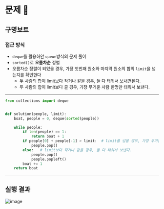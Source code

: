 # 문제 :book:

## 구명보트

### 접근 방식

- `deque`를 활용하안 `queue`방식의 문제 풀이
- `sorted()`로 **오름차순** 정렬
- 오름차순 정렬이 되었을 경우, 가장 첫번째 원소와 마지막 원소의 합의 `limit`을 넘는지를 확인한다
  - 두 사람의 합이 limit보다 작거나 같을 경우, 둘 다 태워서 보내면된다.
  - 두 사람의 합이 limit보다 클 경우, 가장 무거운 사람 한명만 태워서 보낸다.

<hr>

```python
from collections import deque


def solution(people, limit):
    boat, people = 0, deque(sorted(people))

    while people:
        if len(people) == 1:
            return boat + 1
        if people[0] + people[-1] > limit:  # limit를 넘을 경우, 가장 무거운 사람 혼자 태워보낸다.
            people.pop()
        else:   # limit보다 작거나 같을 경우, 둘 다 태워서 보낸다.
            people.pop()
            people.popleft()
        boat += 1
    return boat
```

<hr>

## 실행 결과
![image](https://user-images.githubusercontent.com/84619866/151783642-a409366e-942b-4c6f-8648-483d3ef7647c.png)

